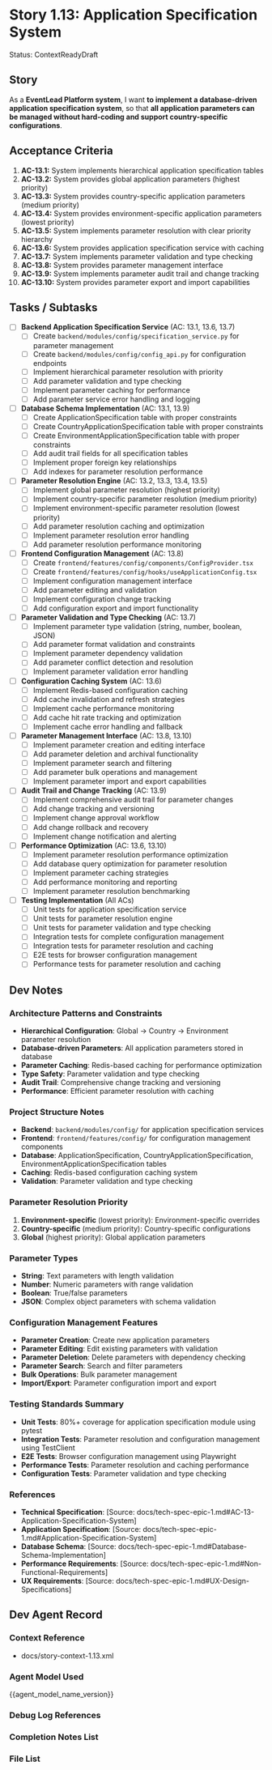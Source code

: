 # Story 1.13: Application Specification System

Status: ContextReadyDraft

## Story

As a **EventLead Platform system**,
I want **to implement a database-driven application specification system**,
so that **all application parameters can be managed without hard-coding and support country-specific configurations**.

## Acceptance Criteria

1. **AC-13.1:** System implements hierarchical application specification tables
2. **AC-13.2:** System provides global application parameters (highest priority)
3. **AC-13.3:** System provides country-specific application parameters (medium priority)
4. **AC-13.4:** System provides environment-specific application parameters (lowest priority)
5. **AC-13.5:** System implements parameter resolution with clear priority hierarchy
6. **AC-13.6:** System provides application specification service with caching
7. **AC-13.7:** System implements parameter validation and type checking
8. **AC-13.8:** System provides parameter management interface
9. **AC-13.9:** System implements parameter audit trail and change tracking
10. **AC-13.10:** System provides parameter export and import capabilities

## Tasks / Subtasks

- [ ] **Backend Application Specification Service** (AC: 13.1, 13.6, 13.7)
  - [ ] Create `backend/modules/config/specification_service.py` for parameter management
  - [ ] Create `backend/modules/config/config_api.py` for configuration endpoints
  - [ ] Implement hierarchical parameter resolution with priority
  - [ ] Add parameter validation and type checking
  - [ ] Implement parameter caching for performance
  - [ ] Add parameter service error handling and logging

- [ ] **Database Schema Implementation** (AC: 13.1, 13.9)
  - [ ] Create ApplicationSpecification table with proper constraints
  - [ ] Create CountryApplicationSpecification table with proper constraints
  - [ ] Create EnvironmentApplicationSpecification table with proper constraints
  - [ ] Add audit trail fields for all specification tables
  - [ ] Implement proper foreign key relationships
  - [ ] Add indexes for parameter resolution performance

- [ ] **Parameter Resolution Engine** (AC: 13.2, 13.3, 13.4, 13.5)
  - [ ] Implement global parameter resolution (highest priority)
  - [ ] Implement country-specific parameter resolution (medium priority)
  - [ ] Implement environment-specific parameter resolution (lowest priority)
  - [ ] Add parameter resolution caching and optimization
  - [ ] Implement parameter resolution error handling
  - [ ] Add parameter resolution performance monitoring

- [ ] **Frontend Configuration Management** (AC: 13.8)
  - [ ] Create `frontend/features/config/components/ConfigProvider.tsx`
  - [ ] Create `frontend/features/config/hooks/useApplicationConfig.tsx`
  - [ ] Implement configuration management interface
  - [ ] Add parameter editing and validation
  - [ ] Implement configuration change tracking
  - [ ] Add configuration export and import functionality

- [ ] **Parameter Validation and Type Checking** (AC: 13.7)
  - [ ] Implement parameter type validation (string, number, boolean, JSON)
  - [ ] Add parameter format validation and constraints
  - [ ] Implement parameter dependency validation
  - [ ] Add parameter conflict detection and resolution
  - [ ] Implement parameter validation error handling

- [ ] **Configuration Caching System** (AC: 13.6)
  - [ ] Implement Redis-based configuration caching
  - [ ] Add cache invalidation and refresh strategies
  - [ ] Implement cache performance monitoring
  - [ ] Add cache hit rate tracking and optimization
  - [ ] Implement cache error handling and fallback

- [ ] **Parameter Management Interface** (AC: 13.8, 13.10)
  - [ ] Implement parameter creation and editing interface
  - [ ] Add parameter deletion and archival functionality
  - [ ] Implement parameter search and filtering
  - [ ] Add parameter bulk operations and management
  - [ ] Implement parameter import and export capabilities

- [ ] **Audit Trail and Change Tracking** (AC: 13.9)
  - [ ] Implement comprehensive audit trail for parameter changes
  - [ ] Add change tracking and versioning
  - [ ] Implement change approval workflow
  - [ ] Add change rollback and recovery
  - [ ] Implement change notification and alerting

- [ ] **Performance Optimization** (AC: 13.6, 13.10)
  - [ ] Implement parameter resolution performance optimization
  - [ ] Add database query optimization for parameter resolution
  - [ ] Implement parameter caching strategies
  - [ ] Add performance monitoring and reporting
  - [ ] Implement parameter resolution benchmarking

- [ ] **Testing Implementation** (All ACs)
  - [ ] Unit tests for application specification service
  - [ ] Unit tests for parameter resolution engine
  - [ ] Unit tests for parameter validation and type checking
  - [ ] Integration tests for complete configuration management
  - [ ] Integration tests for parameter resolution and caching
  - [ ] E2E tests for browser configuration management
  - [ ] Performance tests for parameter resolution and caching

## Dev Notes

### Architecture Patterns and Constraints
- **Hierarchical Configuration**: Global → Country → Environment parameter resolution
- **Database-driven Parameters**: All application parameters stored in database
- **Parameter Caching**: Redis-based caching for performance optimization
- **Type Safety**: Parameter validation and type checking
- **Audit Trail**: Comprehensive change tracking and versioning
- **Performance**: Efficient parameter resolution with caching

### Project Structure Notes
- **Backend**: `backend/modules/config/` for application specification services
- **Frontend**: `frontend/features/config/` for configuration management components
- **Database**: ApplicationSpecification, CountryApplicationSpecification, EnvironmentApplicationSpecification tables
- **Caching**: Redis-based configuration caching system
- **Validation**: Parameter validation and type checking

### Parameter Resolution Priority
1. **Environment-specific** (lowest priority): Environment-specific overrides
2. **Country-specific** (medium priority): Country-specific configurations
3. **Global** (highest priority): Global application parameters

### Parameter Types
- **String**: Text parameters with length validation
- **Number**: Numeric parameters with range validation
- **Boolean**: True/false parameters
- **JSON**: Complex object parameters with schema validation

### Configuration Management Features
- **Parameter Creation**: Create new application parameters
- **Parameter Editing**: Edit existing parameters with validation
- **Parameter Deletion**: Delete parameters with dependency checking
- **Parameter Search**: Search and filter parameters
- **Bulk Operations**: Bulk parameter management
- **Import/Export**: Parameter configuration import and export

### Testing Standards Summary
- **Unit Tests**: 80%+ coverage for application specification module using pytest
- **Integration Tests**: Parameter resolution and configuration management using TestClient
- **E2E Tests**: Browser configuration management using Playwright
- **Performance Tests**: Parameter resolution and caching performance
- **Configuration Tests**: Parameter validation and type checking

### References
- **Technical Specification**: [Source: docs/tech-spec-epic-1.md#AC-13-Application-Specification-System]
- **Application Specification**: [Source: docs/tech-spec-epic-1.md#Application-Specification-System]
- **Database Schema**: [Source: docs/tech-spec-epic-1.md#Database-Schema-Implementation]
- **Performance Requirements**: [Source: docs/tech-spec-epic-1.md#Non-Functional-Requirements]
- **UX Requirements**: [Source: docs/tech-spec-epic-1.md#UX-Design-Specifications]

## Dev Agent Record

### Context Reference
- docs/story-context-1.13.xml

### Agent Model Used
{{agent_model_name_version}}

### Debug Log References

### Completion Notes List

### File List
